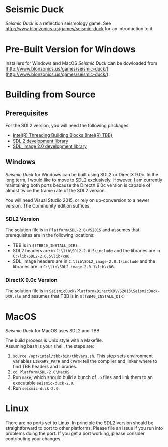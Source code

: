 Seismic Duck
============

_Seismic Duck_ is a reflection seismology game.  See
http://www.blonzonics.us/games/seismic-duck for an introduction to it.

Pre-Built Version for Windows
=============================

Installers for Windows and MacOS _Seismic Duck_ can be dowloaded from
[http://www.blonzonics.us/games/seismic-duck/]
(http://www.blonzonics.us/games/seismic-duck/).

Building from Source
====================

Prerequisites
-------------
For the SDL2 version, you will need the following packages:
* [Intel(R) Threading Building Blocks (Intel(R) TBB)](https://www.threadingbuildingblocks.org/download)
* [SDL 2 development library](http://www.libsdl.org/download-2.0.php)
* [SDL_image 2.0 development library](http://www.libsdl.org/projects/SDL_image)

Windows
-------

_Seismic Duck_ for Windows can be built using SDL2 or DirectX 9.0c.  In the long term,
I would like to move to SDL2 exclusively.  However, I am currently maintaining
both ports because the DirectX 9.0c version is capable of almost twice the
frame rate of the SDL2 version.

You will need Visual Studio 2015, or rely on up-conversion to a newer version.
The Community edition suffices.

### SDL2 Version

The solution file is in `Platform\SDL-2.0\VS2015` and
assumes that prerequisites are in the following locations:
* TBB is in `$(TBB40_INSTALL_DIR)`.
* SDL2 headers are in `C:\lib\SDL2-2.0.5\include` and the libraries
  are in `C:\lib\SDL2-2.0.5\lib\x86`.
* SDL_image headers are in `C:\lib\SDL2_image-2.0.1\include` and the libraries are in `C:\lib\SDL2_image-2.0.1\lib\x86`.

### DirectX 9.0c Version

The solution file is in `SeismicDuck\Platform\DirectX9\VS2013\SeismicDuck-DX9.sln`
and assumes that TBB is in `$(TBB40_INSTALL_DIR)`

MacOS
=====

_Seismic Duck_ for MacOS uses SDL2 and TBB.

The build process is Unix style with a Makefile.  
Assuming bash is your shell, the steps are:

1.  `source /opt/intel/tbb/bin/tbbvars.sh`.  This step sets environment variables `LIBRARY_PATH` and `CPATH` tell the compiler and linker where to find TBB headers and libraries.
2.  `cd Platform\SDL-2.0\MacOS`
3.  Run `make`, which should build a bunch of `.o` files and link them to an executable `seismic-duck-2.0`.
4.  Run `seismic-duck-2.0`.

Linux
=====

There are no ports yet to Linux.  In principle the SDL2 version should
be straightforward to port to other platforms.  Please file an issue if you run
into problems doing the port.  If you get a port working, please consider
contributing your changes.
